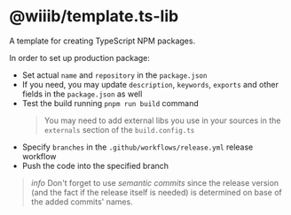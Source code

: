 # @wiiib/template.ts-lib

A template for creating TypeScript NPM packages.

In order to set up production package:
- Set actual `name` and `repository` in the `package.json`
- If you need, you may update `description`, `keywords`, `exports` and other fields in the `package.json` as well
- Test the build running `pnpm run build` command
  > You may need to add external libs you use in your sources in the `externals` section of the `build.config.ts`
- Specify `branches` in the `.github/workflows/release.yml` release workflow
- Push the code into the specified branch

> *info*
> Don't forget to use *semantic commits* since the release version (and the fact if the release itself is needed) is determined on base of the added commits' names.

